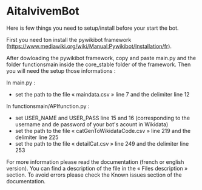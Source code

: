 # AitalvivemBot
Here is few things you need to setup/install before your start the bot.

First you need ton install the pywikibot framework (https://www.mediawiki.org/wiki/Manual:Pywikibot/Installation/fr).

After dowloading the pywikibot framework, copy and paste main.py and the folder functionsmain inside the core_stable folder of the framework. Then you will need the setup those informations :

In main.py : 
  - set the path to the file « maindata.csv » line 7 and the delimiter line 12

In functionsmain/APIfunction.py :
  - set USER_NAME and USER_PASS line 15 and 16 (corresponding to the username and de password of your bot's acount in Wikidata)
  - set the path to the file « catGenToWikidataCode.csv » line 219 and the delimiter line 225
  - set the path to the file « detailCat.csv » line 249 and the delimiter line 253

For more information please read the documentation (french or english version). You can find a description of the file in the « Files description » section.
To avoid errors please check the Known issues section of the documentation.
